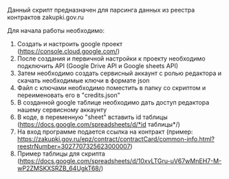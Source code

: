 Данный скрипт предназначен для парсинга данных из реестра контрактов zakupki.gov.ru

Для начала работы необходимо:
1. Создать и настроить google проект (https://console.cloud.google.com/)
2. После создания и первичной настройки к проекту необходимо подключить API (Google Drive API и Google sheets API)
3. Затем необходимо создать сервисный аккаунт с ролью редактора и скачать необходимые ключи в формате json
4. Файл с ключами необходимо поместить в папку со скриптом и переименовать его в "credits.json"
5. В созданной google таблице необходимо дать доступ редактора нашему сервисному аккаунту
6. В коде, в переменную "sheet" вставить id таблицы (https://docs.google.com/spreadsheets/d/*id таблицы*/)
7. На вход программе подается ссылка на контракт (пример: https://zakupki.gov.ru/epz/contract/contractCard/common-info.html?reestrNumber=3027707325623000007)
8. Пример таблицы для скрипта (https://docs.google.com/spreadsheets/d/10xvLTGru-uV67wMnEH7-M-wP2ZMSKXSRZB_64UgkT68/)
